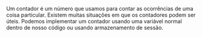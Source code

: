 
Um contador é um número que usamos para contar as ocorrências de uma coisa particular. Existem muitas situações em que os contadores podem ser úteis. Podemos implementar um contador usando uma variável normal dentro de nosso código ou usando armazenamento de sessão.
